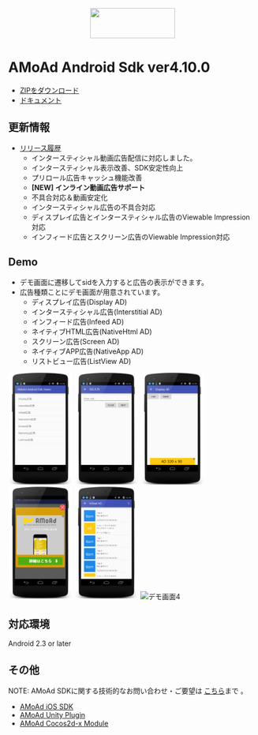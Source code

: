 <div align="center">
<img width="172" height="61" src="http://www.amoad.com/images/logo.png">
</div>

# AMoAd Android Sdk ver4.10.0

- [ZIPをダウンロード](https://github.com/amoad/amoad-android-sdk/archive/master.zip)
- [ドキュメント](https://github.com/amoad/amoad-android-sdk/wiki)

## 更新情報
* [リリース履歴](https://github.com/amoad/amoad-android-sdk/releases)
  * インタースティシャル動画広告配信に対応しました。
  * インタースティシャル表示改善、SDK安定性向上
  * プリロール広告キャッシュ機能改善
  * **[NEW] インライン動画広告サポート**
  * 不具合対応＆動画安定化
  * インタースティシャル広告の不具合対応
  * ディスプレイ広告とインタースティシャル広告のViewable Impression対応
  * インフィード広告とスクリーン広告のViewable Impression対応

## Demo
* デモ画面に遷移してsidを入力すると広告の表示ができます。
* 広告種類ことにデモ画面が用意されています。
  * ディスプレイ広告(Display AD)
  * インタースティシャル広告(Interstitial AD)
  * インフィード広告(Infeed AD)
  * ネイティブHTML広告(NativeHtml AD)
  * スクリーン広告(Screen AD)
  * ネイティブAPP広告(NativeApp AD)
  * リストビュー広告(ListView AD)

<div>
	<img src="/Images/MainActivity.png" width=130 alt="Main画面">
	<img src="/Images/FormActivity.png" width=130 alt="sid入力画面">
	<img src="/Images/DisplayActivity.png" width=130 alt="デモ画面1">
	<img src="/Images/InterstitialActivity.png" width=130 alt="デモ画面2">
	<img src="/Images/InfeedActivity.png" width=130 alt="デモ画面3">
	<img src="/Images/ScreenActivity.png" width=130 alt="デモ画面4">
</div>

## 対応環境
Android 2.3 or later

## その他
NOTE: AMoAd SDKに関する技術的なお問い合わせ・ご要望は [こちら](https://github.com/amoad/amoad-ios-sdk/issues)まで 。

- [AMoAd iOS SDK](https://github.com/amoad/amoad-ios-sdk)
- [AMoAd Unity Plugin](https://github.com/amoad/amoad-unity-plugin)
- [AMoAd Cocos2d-x Module](https://github.com/amoad/amoad-cocos2dx-module)
